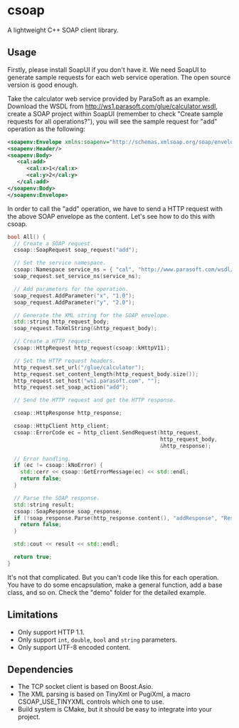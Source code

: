 # csoap
A lightweight C++ SOAP client library.

## Usage

Firstly, please install SoapUI if you don't have it. We need SoapUI to generate sample requests for each web service operation. The open source version is good enough.

Take the calculator web service provided by ParaSoft as an example. Download the WSDL from http://ws1.parasoft.com/glue/calculator.wsdl, create a SOAP project within SoapUI (remember to check "Create sample requests for all operations?"), you will see the sample request for "add" operation as the following:
```xml
<soapenv:Envelope xmlns:soapenv="http://schemas.xmlsoap.org/soap/envelope/" xmlns:cal="http://www.parasoft.com/wsdl/calculator/">
<soapenv:Header/>
<soapenv:Body>
   <cal:add>
      <cal:x>1</cal:x>
      <cal:y>2</cal:y>
   </cal:add>
</soapenv:Body>
</soapenv:Envelope>
```

In order to call the "add" operation, we have to send a HTTP request with the above SOAP envelope as the content. Let's see how to do this with csoap.

```cpp
bool All() {
  // Create a SOAP request.
  csoap::SoapRequest soap_request("add");

  // Set the service namespace.
  csoap::Namespace service_ns = { "cal", "http://www.parasoft.com/wsdl/calculator/" };
  soap_request.set_service_ns(service_ns);

  // Add parameters for the operation.
  soap_request.AddParameter("x", "1.0");
  soap_request.AddParameter("y", "2.0");

  // Generate the XML string for the SOAP envelope.
  std::string http_request_body;
  soap_request.ToXmlString(&http_request_body);

  // Create a HTTP request.
  csoap::HttpRequest http_request(csoap::kHttpV11);

  // Set the HTTP request headers.
  http_request.set_url("/glue/calculator");
  http_request.set_content_length(http_request_body.size());
  http_request.set_host("ws1.parasoft.com", "");
  http_request.set_soap_action("add");

  // Send the HTTP request and get the HTTP response.

  csoap::HttpResponse http_response;

  csoap::HttpClient http_client;
  csoap::ErrorCode ec = http_client.SendRequest(http_request,
                                                http_request_body,
                                                &http_response);

  // Error handling.
  if (ec != csoap::kNoError) {
    std::cerr << csoap::GetErrorMessage(ec) << std::endl;
    return false;
  }

  // Parse the SOAP response.
  std::string result;
  csoap::SoapResponse soap_response;
  if (!soap_response.Parse(http_response.content(), "addResponse", "Result", &result)) {
    return false;
  }

  std::cout << result << std::endl;

  return true;
}
```

It's not that complicated. But you can't code like this for each operation. You have to do some encapsulation, make a general function, add a base class, and so on. Check the "demo" folder for the detailed example.

## Limitations

- Only support HTTP 1.1.
- Only support `int`, `double`, `bool` and `string` parameters.
- Only support UTF-8 encoded content.

## Dependencies

- The TCP socket client is based on Boost.Asio.
- The XML parsing is based on TinyXml or PugiXml, a macro CSOAP_USE_TINYXML controls which one to use.
- Build system is CMake, but it should be easy to integrate into your project.
